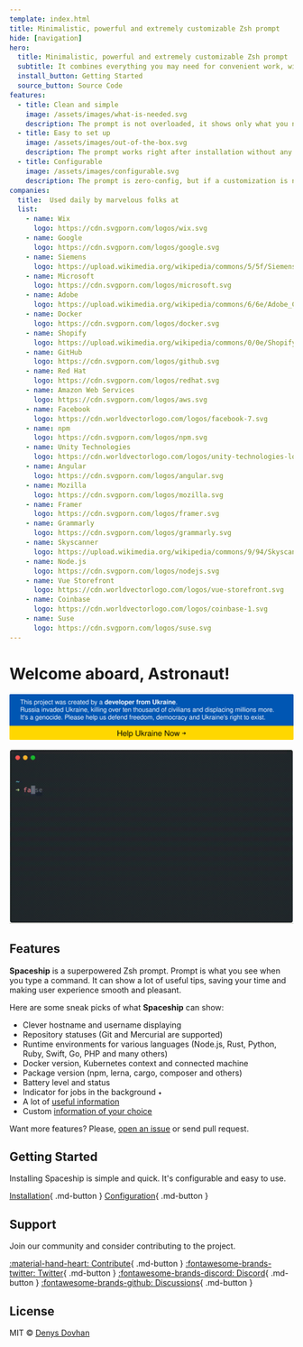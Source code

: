 ```yaml
---
template: index.html
title: Minimalistic, powerful and extremely customizable Zsh prompt
hide: [navigation]
hero:
  title: Minimalistic, powerful and extremely customizable Zsh prompt
  subtitle: It combines everything you may need for convenient work, without unnecessary complications, like a real spaceship.
  install_button: Getting Started
  source_button: Source Code
features:
  - title: Clean and simple
    image: /assets/images/what-is-needed.svg
    description: The prompt is not overloaded, it shows only what you need at the moment (current directory, git branch, etc).
  - title: Easy to set up
    image: /assets/images/out-of-the-box.svg
    description: The prompt works right after installation without any additional configuration. install it and use it.
  - title: Configurable
    image: /assets/images/configurable.svg
    description: The prompt is zero-config, but if a customization is needed, it provides an easy-to-use interface for customization.
companies:
  title:  Used daily by marvelous folks at
  list:
    - name: Wix
      logo: https://cdn.svgporn.com/logos/wix.svg
    - name: Google
      logo: https://cdn.svgporn.com/logos/google.svg
    - name: Siemens
      logo: https://upload.wikimedia.org/wikipedia/commons/5/5f/Siemens-logo.svg
    - name: Microsoft
      logo: https://cdn.svgporn.com/logos/microsoft.svg
    - name: Adobe
      logo: https://upload.wikimedia.org/wikipedia/commons/6/6e/Adobe_Corporate_logo.svg
    - name: Docker
      logo: https://cdn.svgporn.com/logos/docker.svg
    - name: Shopify
      logo: https://upload.wikimedia.org/wikipedia/commons/0/0e/Shopify_logo_2018.svg
    - name: GitHub
      logo: https://cdn.svgporn.com/logos/github.svg
    - name: Red Hat
      logo: https://cdn.svgporn.com/logos/redhat.svg
    - name: Amazon Web Services
      logo: https://cdn.svgporn.com/logos/aws.svg
    - name: Facebook
      logo: https://cdn.worldvectorlogo.com/logos/facebook-7.svg
    - name: npm
      logo: https://cdn.svgporn.com/logos/npm.svg
    - name: Unity Technologies
      logo: https://cdn.worldvectorlogo.com/logos/unity-technologies-logo.svg
    - name: Angular
      logo: https://cdn.svgporn.com/logos/angular.svg
    - name: Mozilla
      logo: https://cdn.svgporn.com/logos/mozilla.svg
    - name: Framer
      logo: https://cdn.svgporn.com/logos/framer.svg
    - name: Grammarly
      logo: https://cdn.svgporn.com/logos/grammarly.svg
    - name: Skyscanner
      logo: https://upload.wikimedia.org/wikipedia/commons/9/94/Skyscanner_Logo_LockupHorizontal_SkyBlue_RGB.svg
    - name: Node.js
      logo: https://cdn.svgporn.com/logos/nodejs.svg
    - name: Vue Storefront
      logo: https://cdn.worldvectorlogo.com/logos/vue-storefront.svg
    - name: Coinbase
      logo: https://cdn.worldvectorlogo.com/logos/coinbase-1.svg
    - name: Suse
      logo: https://cdn.svgporn.com/logos/suse.svg
---
```


# Welcome aboard, Astronaut!

[![SWUbanner](https://raw.githubusercontent.com/vshymanskyy/StandWithUkraine/main/banner-direct-single.svg)](https://stand-with-ukraine.pp.ua)

<div class="terminal-demo">
  <script id="asciicast-513451" src="https://asciinema.org/a/513451.js" data-autoplay="true" data-loop="true" data-preload="true" async></script>
  <noscript>
    <object class="asciicast" type="image/svg+xml" data="/assets/images/spaceship-demo.svg">
      <img src="/assets/images/spaceship-demo.gif" alt="Spaceship demo" />
    </object>
  </noscript>
</div>

## Features

**Spaceship** is a superpowered Zsh prompt. Prompt is what you see when you type a command. It can show a lot of useful tips, saving your time and making user experience smooth and pleasant.

Here are some sneak picks of what **Spaceship** can show:

- Clever hostname and username displaying
- Repository statuses (Git and Mercurial are supported)
- Runtime environments for various languages (Node.js, Rust, Python, Ruby, Swift, Go, PHP and many others)
- Docker version, Kubernetes context and connected machine
- Package version (npm, lerna, cargo, composer and others)
- Battery level and status
- Indicator for jobs in the background `✦`
- A lot of [useful information](sections/index.md)
- Custom [information of your choice](advanced/creating-section.md)

Want more features? Please, [open an issue](https://github.com/spaceship-prompt/yspaceship-prompt/issues/new/choose) or send pull request.

## Getting Started

Installing Spaceship is simple and quick. It's configurable and easy to use.

[Installation](getting-started.md){ .md-button  }
[Configuration](config/intro.md){ .md-button }

## Support

Join our community and consider contributing to the project.

[:material-hand-heart: Contribute](contribute.md){ .md-button }
[:fontawesome-brands-twitter: Twitter](https://twitter.com/SpaceshipPrompt){ .md-button }
[:fontawesome-brands-discord: Discord](https://discord.gg/NTQWz8Dyt9){ .md-button }
[:fontawesome-brands-github: Discussions](https://github.com/spaceship-prompt/spaceship-prompt/discussions/){ .md-button }

## License

MIT © [Denys Dovhan](http://denysdovhan.com)

<!-- markdownlint-disable-next-line MD053 -->
[^1]: The list of companies and projects whose contributors are using Spaceship is assembled based on individuals who opened an issue or pull request in Spaceship's repository and explicitly mentioned their affiliation with those companies or projects.
